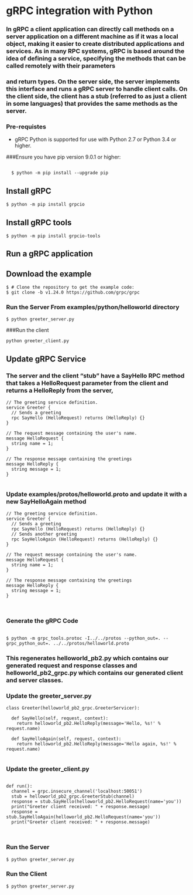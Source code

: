 # gRPC integration with Python

### In gRPC a client application can directly call methods on a server application on a different machine as if it was a local object, making it easier to create distributed applications and services. As in many RPC systems, gRPC is based around the idea of defining a service, specifying the methods that can be called remotely with their parameters 
### and return types. On the server side, the server implements this interface and runs a gRPC server to handle client calls. On the client side, the client has a stub (referred to as just a client in some languages) that provides the same methods as the server.

### Pre-requistes

- gRPC Python is supported for use with Python 2.7 or Python 3.4 or higher. 

###Ensure you have pip version 9.0.1 or higher:

```

  $ python -m pip install --upgrade pip 

```

## Install gRPC

```
$ python -m pip install grpcio

```

## Install gRPC tools

```
$ python -m pip install grpcio-tools

```

## Run a gRPC application

## Download the example

```
$ # Clone the repository to get the example code:
$ git clone -b v1.24.0 https://github.com/grpc/grpc
```

### Run the Server From examples/python/helloworld directory

```
$ python greeter_server.py

```

###Run the client

```
python greeter_client.py

```

## Update gRPC Service

### The server and the client “stub” have a SayHello RPC method that takes a HelloRequest parameter from the client and returns a HelloReply from the server, 
```
// The greeting service definition.
service Greeter {
  // Sends a greeting
  rpc SayHello (HelloRequest) returns (HelloReply) {}
}

// The request message containing the user's name.
message HelloRequest {
  string name = 1;
}

// The response message containing the greetings
message HelloReply {
  string message = 1;
}


```
### Update examples/protos/helloworld.proto and update it with a new SayHelloAgain method
```
// The greeting service definition.
service Greeter {
  // Sends a greeting
  rpc SayHello (HelloRequest) returns (HelloReply) {}
  // Sends another greeting
  rpc SayHelloAgain (HelloRequest) returns (HelloReply) {}
}

// The request message containing the user's name.
message HelloRequest {
  string name = 1;
}

// The response message containing the greetings
message HelloReply {
  string message = 1;
}



```

### Generate the gRPC Code

```

$ python -m grpc_tools.protoc -I../../protos --python_out=. --grpc_python_out=. ../../protos/helloworld.proto

```

### This regenerates helloworld_pb2.py which contains our generated request and response classes and helloworld_pb2_grpc.py which contains our generated client and  server classes.


### Update the greeter_server.py

```
class Greeter(helloworld_pb2_grpc.GreeterServicer):

  def SayHello(self, request, context):
    return helloworld_pb2.HelloReply(message='Hello, %s!' % request.name)

  def SayHelloAgain(self, request, context):
    return helloworld_pb2.HelloReply(message='Hello again, %s!' % request.name)


```

### Update the greeter_client.py

```

def run():
  channel = grpc.insecure_channel('localhost:50051')
  stub = helloworld_pb2_grpc.GreeterStub(channel)
  response = stub.SayHello(helloworld_pb2.HelloRequest(name='you'))
  print("Greeter client received: " + response.message)
  response = stub.SayHelloAgain(helloworld_pb2.HelloRequest(name='you'))
  print("Greeter client received: " + response.message)



```

### Run the Server

```
$ python greeter_server.py

```


### Run the Client

```
$ python greeter_server.py



```
